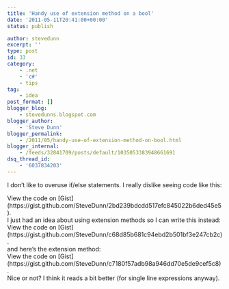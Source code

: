 ```yaml
---
title: 'Handy use of extension method on a bool'
date: '2011-05-11T20:41:00+00:00'
status: publish

author: stevedunn
excerpt: ''
type: post
id: 33
category:
    - .net
    - 'c#'
    - tips
tag:
    - idea
post_format: []
blogger_blog:
    - stevedunns.blogspot.com
blogger_author:
    - 'Steve Dunn'
blogger_permalink:
    - /2011/05/handy-use-of-extension-method-on-bool.html
blogger_internal:
    - /feeds/32841709/posts/default/1035053383948661691
dsq_thread_id:
    - '6037834203'
---
```

I don’t like to overuse if/else statements. I really dislike seeing code like this:

<div class="oembed-gist"><script src="https://gist.github.com/SteveDunn/2bd239bdcdd517efc845022b6ded45e5.js"></script><noscript>View the code on [Gist](https://gist.github.com/SteveDunn/2bd239bdcdd517efc845022b6ded45e5).</noscript></div>I just had an idea about using extension methods so I can write this instead:

<div class="oembed-gist"><script src="https://gist.github.com/SteveDunn/c68d85b681c94ebd2b501bf3e247cb2c.js"></script><noscript>View the code on [Gist](https://gist.github.com/SteveDunn/c68d85b681c94ebd2b501bf3e247cb2c).</noscript></div>and here’s the extension method:

<div class="oembed-gist"><script src="https://gist.github.com/SteveDunn/c7180f57adb98a946dd70e5de9cef5c8.js"></script><noscript>View the code on [Gist](https://gist.github.com/SteveDunn/c7180f57adb98a946dd70e5de9cef5c8).</noscript></div>Nice or not? I think it reads a bit better (for single line expressions anyway).